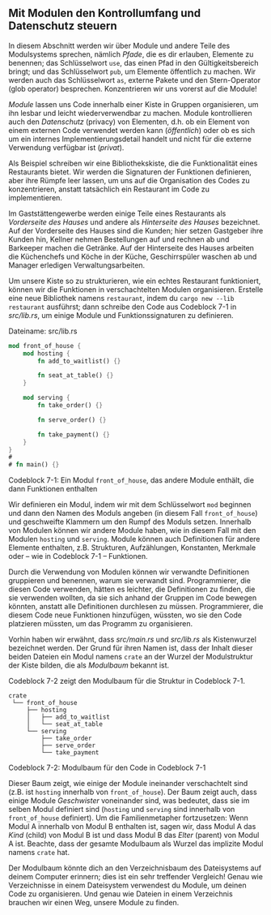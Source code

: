 ## Mit Modulen den Kontrollumfang und Datenschutz steuern

In diesem Abschnitt werden wir über Module und andere Teile des Modulsystems
sprechen, nämlich *Pfade*, die es dir erlauben, Elemente zu benennen; das
Schlüsselwort `use`, das einen Pfad in den Gültigkeitsbereich bringt; und das
Schlüsselwort `pub`, um Elemente öffentlich zu machen. Wir werden auch das
Schlüsselwort `as`, externe Pakete und den Stern-Operator (glob operator)
besprechen. Konzentrieren wir uns vorerst auf die Module!

*Module* lassen uns Code innerhalb einer Kiste in Gruppen organisieren, um ihn
lesbar und leicht wiederverwendbar zu machen. Module kontrollieren auch den
*Datenschutz* (privacy) von Elementen, d.h. ob ein Element von einem externen
Code verwendet werden kann (*öffentlich*) oder ob es sich um ein internes
Implementierungsdetail handelt und nicht für die externe Verwendung verfügbar
ist (*privat*).

Als Beispiel schreiben wir eine Bibliothekskiste, die die Funktionalität eines
Restaurants bietet. Wir werden die Signaturen der Funktionen definieren, aber
ihre Rümpfe leer lassen, um uns auf die Organisation des Codes zu
konzentrieren, anstatt tatsächlich ein Restaurant im Code zu implementieren.

Im Gaststättengewerbe werden einige Teile eines Restaurants als *Vorderseite
des Hauses* und andere als *Hinterseite des Hauses* bezeichnet. Auf der
Vorderseite des Hauses sind die Kunden; hier setzen Gastgeber ihre Kunden hin,
Kellner nehmen Bestellungen auf und rechnen ab und Barkeeper machen die
Getränke. Auf der Hinterseite des Hauses arbeiten die Küchenchefs und Köche in
der Küche, Geschirrspüler waschen ab und Manager erledigen Verwaltungsarbeiten.

Um unsere Kiste so zu strukturieren, wie ein echtes Restaurant funktioniert,
können wir die Funktionen in verschachtelten Modulen organisieren. Erstelle
eine neue Bibliothek namens `restaurant`, indem du `cargo new --lib restaurant`
ausführst; dann schreibe den Code aus Codeblock 7-1 in *src/lib.rs*, um einige
Module und Funktionssignaturen zu definieren.

<span class="filename">Dateiname: src/lib.rs</span>

```rust
mod front_of_house {
    mod hosting {
        fn add_to_waitlist() {}

        fn seat_at_table() {}
    }

    mod serving {
        fn take_order() {}

        fn serve_order() {}

        fn take_payment() {}
    }
}
#
# fn main() {}
```

<span class="caption">Codeblock 7-1: Ein Modul `front_of_house`, das andere
Module enthält, die dann Funktionen enthalten</span>

Wir definieren ein Modul, indem wir mit dem Schlüsselwort `mod` beginnen und
dann den Namen des Moduls angeben (in diesem Fall `front_of_house`) und
geschweifte Klammern um den Rumpf des Moduls setzen. Innerhalb von Modulen
können wir andere Module haben, wie in diesem Fall mit den Modulen `hosting`
und `serving`. Module können auch Definitionen für andere Elemente enthalten,
z.B. Strukturen, Aufzählungen, Konstanten, Merkmale oder &ndash; wie in
Codeblock 7-1 &ndash; Funktionen.

Durch die Verwendung von Modulen können wir verwandte Definitionen gruppieren
und benennen, warum sie verwandt sind. Programmierer, die diesen Code
verwenden, hätten es leichter, die Definitionen zu finden, die sie verwenden
wollten, da sie sich anhand der Gruppen im Code bewegen könnten, anstatt alle
Definitionen durchlesen zu müssen. Programmierer, die diesem Code neue
Funktionen hinzufügen, wüssten, wo sie den Code platzieren müssten, um das
Programm zu organisieren.

Vorhin haben wir erwähnt, dass *src/main.rs* und *src/lib.rs* als Kistenwurzel
bezeichnet werden. Der Grund für ihren Namen ist, dass der Inhalt dieser beiden
Dateien ein Modul namens `crate` an der Wurzel der Modulstruktur der Kiste
bilden, die als *Modulbaum* bekannt ist.

Codeblock 7-2 zeigt den Modulbaum für die Struktur in Codeblock 7-1.

```text
crate
 └── front_of_house
     ├── hosting
     │   ├── add_to_waitlist
     │   └── seat_at_table
     └── serving
         ├── take_order
         ├── serve_order
         └── take_payment
```

<span class="caption">Codeblock 7-2: Modulbaum für den Code in Codeblock
7-1</span>

Dieser Baum zeigt, wie einige der Module ineinander verschachtelt sind (z.B.
ist `hosting` innerhalb von `front_of_house`). Der Baum zeigt auch, dass einige
Module *Geschwister* voneinander sind, was bedeutet, dass sie im selben Modul
definiert sind (`hosting` und `serving` sind innerhalb von `front_of_house`
definiert). Um die Familienmetapher fortzusetzen: Wenn Modul A innerhalb von
Modul B enthalten ist, sagen wir, dass Modul A das *Kind* (child) von Modul B
ist und dass Modul B das *Elter* (parent) von Modul A ist. Beachte, dass der
gesamte Modulbaum als Wurzel das implizite Modul namens `crate` hat.

Der Modulbaum könnte dich an den Verzeichnisbaum des Dateisystems auf deinem
Computer erinnern; dies ist ein sehr treffender Vergleich! Genau wie
Verzeichnisse in einem Dateisystem verwendest du Module, um deinen Code zu
organisieren. Und genau wie Dateien in einem Verzeichnis brauchen wir einen
Weg, unsere Module zu finden.
